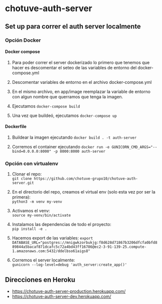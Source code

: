 # chotuve-auth-server

## Set up para correr el auth server localmente

### Opción Docker

#### Docker compose

1. Para poder correr el server dockerizado lo primero que tenemos que hacer es descomentar el 
seteo de las variables de entorno del docker-compose.yml

2. Descomentar variables de entorno en el archivo docker-compose.yml

3. En el mismo archivo, en app/image reemplazar la variable de entorno con algun nombre que querramos que tenga la imagen.

4. Ejecutamos ```docker-compose build```

5. Una vez que buildeó, ejecutamos ```docker-compose up```


#### Dockerfile

1. Buildear la imagen ejecutando ```docker build . -t auth-server```

2. Corremos el container ejecutando ```docker run -e GUNICORN_CMD_ARGS="--bind=0.0.0.0:8000" -p 8000:8000 auth-server```

### Opción con virtualenv

1. Clonar el repo:  
```git clone https://github.com/chotuve-grupo10/chotuve-auth-server.git```

2. En el directorio del repo, creamos el virtual env (solo esta vez por ser la primera):  
```python3 -m venv my-venv```

3. Activamos el venv:  
```source my-venv/bin/activate```

4. Instalamos las dependencias de todo el proyecto:   
```pip install -e .```   

5. Hacemos export de las variables:
```export DATABASE_URL="postgres://mnigwkzorbukjg:f8d628d71867b3206dfcfa0bfd889844a5bacaf871dcafc5c72a4bd43ff16786@ec2-3-91-139-25.compute-1.amazonaws.com:5432/ddelbso61aigs8"```   

6. Corremos el server localmente:  
```gunicorn --log-level=debug 'auth_server:create_app()'```

## Direcciones en Heroku
- https://chotuve-auth-server-production.herokuapp.com/
- https://chotuve-auth-server-dev.herokuapp.com/
